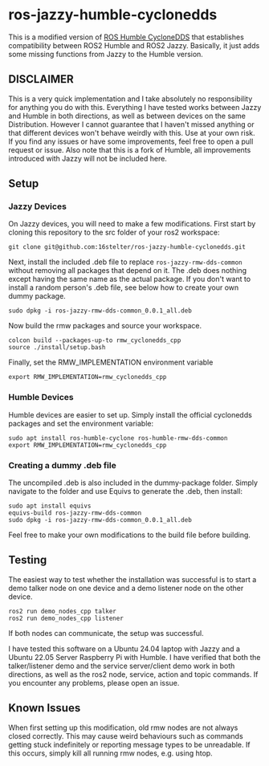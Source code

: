 # ros-jazzy-humble-cyclonedds

This is a modified version of [ROS Humble CycloneDDS](https://github.com/16stelter/rmw_cyclonedds) that establishes compatibility between ROS2 Humble and ROS2 Jazzy. Basically, it just adds some missing functions from Jazzy to the Humble version.

## DISCLAIMER

This is a very quick implementation and I take absolutely no responsibility for anything you do with this. Everything I have tested works between Jazzy and Humble in both directions, as well as between devices on the same Distribution. However I cannot guarantee that I haven't missed anything or that different devices won't behave weirdly with this. Use at your own risk. If you find any issues or have some improvements, feel free to open a pull request or issue. Also note that this is a fork of Humble, all improvements introduced with Jazzy will not be included here.

## Setup

### Jazzy Devices

On Jazzy devices, you will need to make a few modifications. First start by cloning this repository to the src folder of your ros2 workspace:

```git clone git@github.com:16stelter/ros-jazzy-humble-cyclonedds.git```

Next, install the included .deb file to replace ```ros-jazzy-rmw-dds-common``` without removing all packages that depend on it. The .deb does nothing except having the same name as the actual package. If you don't want to install a random person's .deb file, see below how to create your own dummy package.

```
sudo dpkg -i ros-jazzy-rmw-dds-common_0.0.1_all.deb
```

Now build the rmw packages and source your workspace.

```
colcon build --packages-up-to rmw_cyclonedds_cpp
source ./install/setup.bash
```

Finally, set the RMW_IMPLEMENTATION environment variable

```
export RMW_IMPLEMENTATION=rmw_cyclonedds_cpp
```

### Humble Devices

Humble devices are easier to set up. Simply install the official cyclonedds packages and set the environment variable:

```
sudo apt install ros-humble-cyclone ros-humble-rmw-dds-common
export RMW_IMPLEMENTATION=rmw_cyclonedds_cpp
```

### Creating a dummy .deb file

The uncompiled .deb is also included in the dummy-package folder. Simply navigate to the folder and use Equivs to generate the .deb, then install:

```
sudo apt install equivs
equivs-build ros-jazzy-rmw-dds-common
sudo dpkg -i ros-jazzy-rmw-dds-common_0.0.1_all.deb
```

Feel free to make your own modifications to the build file before building.

## Testing

The easiest way to test whether the installation was successful is to start a demo talker node on one device and a demo listener node on the other device.

```
ros2 run demo_nodes_cpp talker
ros2 run demo_nodes_cpp listener
```

If both nodes can communicate, the setup was successful.

I have tested this software on a Ubuntu 24.04 laptop with Jazzy and a Ubuntu 22.05 Server Raspberry Pi with Humble. I have verified that both the talker/listener demo and the service server/client demo work in both directions, as well as the ros2 node, service, action and topic commands. If you encounter any problems, please open an issue.

## Known Issues

When first setting up this modification, old rmw nodes are not always closed correctly. This may cause weird behaviours such as commands getting stuck indefinitely or reporting message types to be unreadable. If this occurs, simply kill all running rmw nodes, e.g. using htop.
